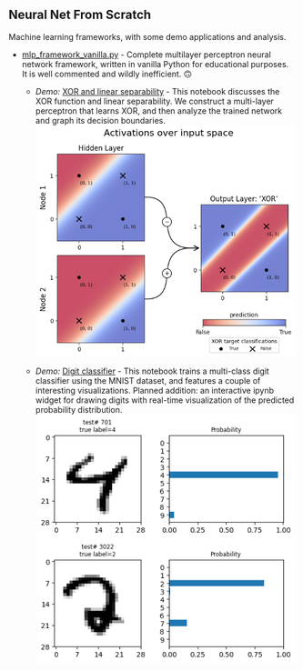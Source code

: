 ## Neural Net From Scratch

Machine learning frameworks, with some demo applications and analysis.

* [mlp_framework_vanilla.py](mlp_framework_vanilla.py) - Complete multilayer
  perceptron neural network framework, written in vanilla Python for
  educational purposes. It is well commented and wildly inefficient. 🙃
    * _Demo:_
      [XOR and linear separability](mlp_demo_xor_and_linear_separability.ipynb) -
      This notebook discusses the XOR function and linear separability. We
      construct a multi-layer perceptron that learns XOR, and then analyze the
      trained network and graph its decision boundaries.  
      [![Teaser image](assets/teaser_xor_and_linear_separability.png)](mlp_demo_xor_and_linear_separability.ipynb)

    * _Demo:_ [Digit classifier](mlp_demo_digit_classifier.ipynb) - This
      notebook trains a multi-class digit classifier using the MNIST dataset,
      and features a couple of interesting visualizations. Planned addition: an
      interactive ipynb widget for drawing digits with real-time visualization
      of the predicted probability distribution.  
      [![Teaser image](assets/teaser_digit_classifier.png)](mlp_demo_digit_classifier.ipynb)


<!--
* [mlp_framework_numpy.py](mlp_framework_numpy.py) - Complete feedforward
  neural network framework, written with NumPy. It is mildly inefficient.
-->
<!--
* [qlearning_framework_vanilla.py](qlearning_framework_vanilla.py) - ...
-->
